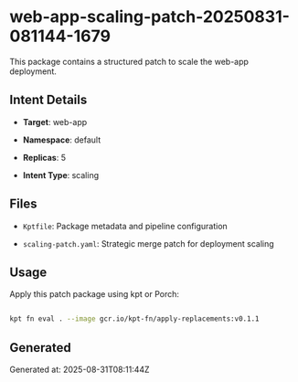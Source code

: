 # web-app-scaling-patch-20250831-081144-1679



This package contains a structured patch to scale the web-app deployment.



## Intent Details

- **Target**: web-app

- **Namespace**: default  

- **Replicas**: 5

- **Intent Type**: scaling



## Files

- `Kptfile`: Package metadata and pipeline configuration

- `scaling-patch.yaml`: Strategic merge patch for deployment scaling



## Usage

Apply this patch package using kpt or Porch:



```bash

kpt fn eval . --image gcr.io/kpt-fn/apply-replacements:v0.1.1

```



## Generated

Generated at: 2025-08-31T08:11:44Z

